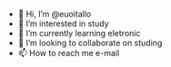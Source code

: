 - 👋 Hi, I’m @euoitallo
- 👀 I’m interested in study
- 🌱 I’m currently learning eletronic
- 💞️ I’m looking to collaborate on studing
- 📫 How to reach me e-mail 

<!---
euoitallo/euoitallo is a ✨ special ✨ repository because its `README.md` (this file) appears on your GitHub profile.
You can click the Preview link to take a look at your changes.
--->
